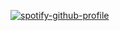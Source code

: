 [![spotify-github-profile](https://spotify-github-profile.vercel.app/api/view?uid=dht0d9fs3tj8vvgf2gupo56lx&cover_image=true&theme=natemoo-re&show_offline=false&background_color=121212&interchange=false&bar_color=53b14f&bar_color_cover=false)](https://spotify-github-profile.vercel.app/api/view?uid=dht0d9fs3tj8vvgf2gupo56lx&redirect=true)
